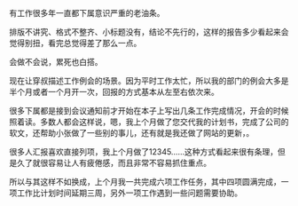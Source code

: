 有工作很多年一直都下属意识严重的老油条。

排版不讲究、格式不整齐、小标题没有，结论不先行的，这样的报告多少看起来会觉得别扭，看完总觉得差了那么一点。

会做不会说，累死也白搭。

现在让穿叔描述工作例会的场景。因为平时工作太忙，所以我的部门的例会大多是半个月或者一个月开一次，回报的方式基本从左至右依次来。

很多下属都是接到会议通知前才开始在本子上写出几条工作完成情况，开会的时候照着读。多数人都会这样说，嗯，我上个月做了您交代我的计划书，完成了公司的软文，还帮助小张做了一些别的事儿，还有就是我还做了网站的更新，。


很多人汇报喜欢直接列项，我上个月做了12345……这种方式看起来很有条理，但是久了就很容易让人有疲倦感，而且非常不容易抓住重点。

所以与其这样不如换成，上个月我一共完成六项工作任务，其中四项圆满完成，一项工作比计划时间延期三周，另外一项工作遇到一些问题需要协助。

